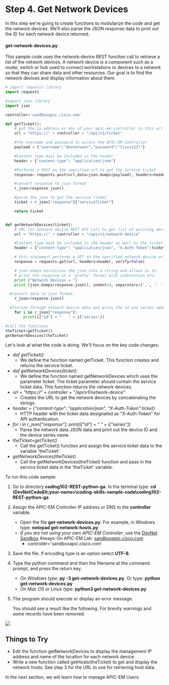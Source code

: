 # Step 4. Get Network Devices

In this step we're going to create functions to modularize the code and get the network devices.  We'll also parse the JSON response data to print out the ID for each network device returned.


#### get-network-devices.py
This sample code uses the network-device REST function call to retrieve a list of the network devices. A network device is a component such as a router, switch or hub used to connect workstations or devices to a network so that they can share data and other resources.  Our goal is to find the network devices and display information about them.


```python
# import requests library
import requests

#import json library
import json

controller='sandboxapic.cisco.com'

def getTicket():
	# put the ip address or dns of your apic-em controller in this url
	url = "https://" + controller + "/api/v1/ticket"

	#the username and password to access the APIC-EM Controller
	payload = {"username":"devnetuser","password":"Cisco123!"}

	#Content type must be included in the header
	header = {"content-type": "application/json"}

	#Performs a POST on the specified url to get the service ticket
	response= requests.post(url,data=json.dumps(payload), headers=header, verify=False)

	#convert response to json format
	r_json=response.json()

	#parse the json to get the service ticket
	ticket = r_json["response"]["serviceTicket"]

	return ticket


def getNetworkDevices(ticket):
	# URL for network device REST API call to get list of existing devices on the network.
	url = "https://" + controller + "/api/v1/network-device"

	#Content type must be included in the header as well as the ticket
	header = {"content-type": "application/json", "X-Auth-Token":ticket}

	# this statement performs a GET on the specified network-device url
	response = requests.get(url, headers=header, verify=False)

	# json.dumps serializes the json into a string and allows us to
	# print the response in a 'pretty' format with indentation etc.
	print ("Network Devices = ")
	print (json.dumps(response.json(), indent=4, separators=(',', ': ')))

  #convert data to json format.
	r_json=response.json()

  #Iterate through network device data and print the id and series name of each device
	for i in r_json["response"]:
		print(i["id"] + "   " + i["series"])

#call the functions
theTicket=getTicket()
getNetworkDevices(theTicket)
```

Let's look at what the code is doing.  We'll focus on the key code changes.

* *def getTicket():*
    * We define the function named getTicket.  This function creates and returns the service ticket.
* *def getNetworkDevices(ticket):*
    * We define the function named getNetworkDevices which uses the parameter ticket.  The ticket parameter should contain the service ticket data.  This function returns the network devices.
* *url = "https://" + controller + "/api/v1/network-device"*
    * Creates the URL to get the network devices by concatenating the strings.
* *header = {"content-type": "application/json", "X-Auth-Token":ticket}*
    * HTTP header with the ticket data designated as "X-Auth-Token" for API authentication.
* *for i in r_json["response"]: print(i["id"] + "   " + i["series"])*
    * Parse the network data JSON data and print out the device ID and the device series name.
* *theTicket=getTicket()*
    * Call the getTicket() function and assign the service ticket data to the variable 'theTicket'.
* *getNetworkDevices(theTicket)*
    * Call the getNetworkDevices(theTicket) function and pass in the service ticket data in the 'theTicket' variable.

To run this code sample:
1. Go to directory **coding102-REST-python-ga**.  In the terminal type:
    **cd \DevNetCode\&lt;your-name&gt;\coding-skills-sample-code\coding102-REST-python-ga**
2. Assign the APIC-EM Controller IP address or DNS to the **controller** variable.
    * Open the file **get-network-devices.py**.  For example, in Windows type: **notepad get-network-hosts.py**
    * *If you are not using your own APIC-EM Controller*, use the [DevNet Sandbox](https://developer.cisco.com/site/devnet/sandbox/) Always-On APIC-EM Lab: [sandboxapic.cisco.com](https://sandboxapic.cisco.com)
        * controller='sandboxapic.cisco.com'
3. Save the file. If encoding type is an option select **UTF-8**.
4. Type the python command and then the filename at the command prompt, and press the return key.
    * *On Windows type*: **py -3 get-network-devices.py**.  Or type: **python get-network-devices.py**
    * *On Mac OS or Linux type*: **python3 get-network-devices.py**
5. The program should execute or display an error message.

    You should see a result like the following.  For brevity warnings and some records have been removed.

![](/posts/files/coding-102-rest-python-ga/assets/images/get-devices.png)

## Things to Try
* Edit the function getNetworkDevices to display the management IP address and name of the location for each network device.
* Write a new function called getHosts(theTicket) to get and display the network hosts.  See step 3 for the URL to use for retrieving host data.


In the next section, we will learn how to manage APIC-EM Users.
